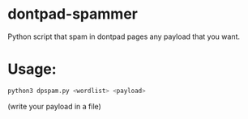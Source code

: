 # dontpad-spammer
Python script that spam in dontpad pages any payload that you want.
# Usage:
```bash
python3 dpspam.py <wordlist> <payload>
```
(write your payload in a file)
